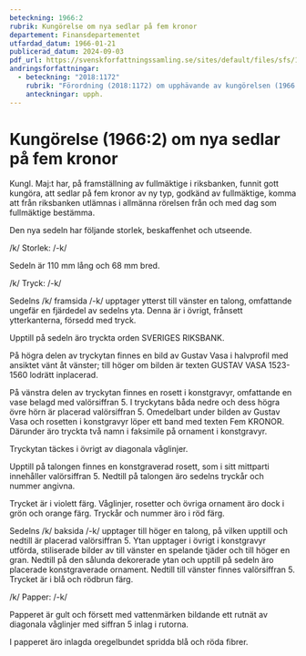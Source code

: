 ```yaml
---
beteckning: 1966:2
rubrik: Kungörelse om nya sedlar på fem kronor
departement: Finansdepartementet
utfardad_datum: 1966-01-21
publicerad_datum: 2024-09-03
pdf_url: https://svenskforfattningssamling.se/sites/default/files/sfs/1966-01/SFS1966-2.pdf
andringsforfattningar:
  - beteckning: "2018:1172"
    rubrik: "Förordning (2018:1172) om upphävande av kungörelsen (1966:2) om nya sedlar på fem kronor"
    anteckningar: upph.
---
```


# Kungörelse (1966:2) om nya sedlar på fem kronor

Kungl. Maj:t har, på framställning av fullmäktige i riksbanken, funnit gott kungöra, att sedlar på fem kronor av ny typ, godkänd av fullmäktige, komma att från riksbanken utlämnas i allmänna rörelsen från och med dag som fullmäktige bestämma.

Den nya sedeln har följande storlek, beskaffenhet och utseende.

/k/ Storlek: /-k/

Sedeln är 110 mm lång och 68 mm bred.

/k/ Tryck: /-k/

Sedelns /k/ framsida /-k/ upptager ytterst till vänster en talong, omfattande ungefär en fjärdedel av sedelns yta. Denna är i övrigt, frånsett ytterkanterna, försedd med tryck.

Upptill på sedeln äro tryckta orden SVERIGES RIKSBANK.

På högra delen av tryckytan finnes en bild av Gustav Vasa i halvprofil med ansiktet vänt åt vänster; till höger om bilden är texten GUSTAV VASA 1523-1560 lodrätt inplacerad.

På vänstra delen av tryckytan finnes en rosett i konstgravyr, omfattande en vase belagd  med valörsiffran 5. I tryckytans båda nedre och dess högra övre hörn är placerad valörsiffran 5. Omedelbart under bilden av Gustav Vasa och rosetten i konstgravyr löper ett band med texten Fem KRONOR. Därunder äro tryckta två namn i faksimile på ornament i konstgravyr.

Tryckytan täckes i övrigt av diagonala våglinjer.

Upptill på talongen finnes en konstgraverad rosett, som i sitt mittparti innehåller valörsiffran 5. Nedtill på talongen äro sedelns tryckår och nummer angivna.

Trycket är i violett färg. Våglinjer, rosetter och övriga ornament äro dock i grön och orange färg.  Tryckår och nummer äro i röd färg.

Sedelns /k/ baksida /-k/ upptager till höger en talong, på vilken upptill och nedtill är placerad valörsiffran 5. Ytan upptager i övrigt i konstgravyr utförda, stiliserade bilder av till vänster en spelande tjäder och till höger en gran. Nedtill på den sålunda dekorerade ytan och upptill på sedeln äro placerade konstgraverade ornament. Nedtill till vänster finnes valörsiffran 5. Trycket är i blå och rödbrun färg.

/k/ Papper: /-k/

Papperet är gult och försett med vattenmärken bildande ett rutnät av diagonala våglinjer med siffran 5 inlag i rutorna.

I papperet äro inlagda oregelbundet spridda blå och röda fibrer.